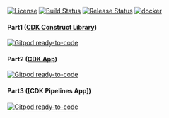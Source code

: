[![License](https://img.shields.io/badge/License-Apache%202.0-yellowgreen.svg)](https://opensource.org/licenses/Apache-2.0)
[![Build Status](https://github.com/aws/jsii/workflows/Main/badge.svg)](https://github.com/aws/jsii/actions?query=workflow%3AMain+branch%3Amain)
[![Release Status](https://github.com/aws/jsii/workflows/Main/badge.svg)](https://github.com/aws/jsii/actions?query=workflow%3AMain+branch%3Amain)
[![docker](https://img.shields.io/badge/docker-jsii%2Fsuperchain-brightgreen?logo=docker)](https://hub.docker.com/r/jsii/superchain)

#### Part1 ([CDK Construct Library](https://gitpod.io/#https://github.com/AymanZahran/ProjenCdkTutorialPart1))

[![Gitpod ready-to-code](https://img.shields.io/badge/Gitpod-ready--to--code-blue?logo=gitpod)](https://gitpod.io/#https://github.com/AymanZahran/ProjenCdkTutorialPart1)

#### Part2 ([CDK App](https://gitpod.io/#https://github.com/AymanZahran/ProjenCdkTutorialPart2))

[![Gitpod ready-to-code](https://img.shields.io/badge/Gitpod-ready--to--code-blue?logo=gitpod)](https://gitpod.io/#https://github.com/AymanZahran/ProjenCdkTutorialPart2)

#### Part3 ([CDK Pipelines App])

[![Gitpod ready-to-code](https://img.shields.io/badge/Gitpod-ready--to--code-blue?logo=gitpod)](https://gitpod.io/#https://github.com/AymanZahran/ProjenCdkTutorialPart3)
